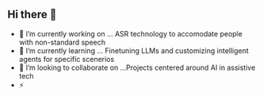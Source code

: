 ## Hi there 👋

- 🔭 I’m currently working on ... ASR technology to accomodate people with non-standard speech 
- 🌱 I’m currently learning ... Finetuning LLMs and customizing intelligent agents for specific scenerios 
- 👯 I’m looking to collaborate on ...Projects centered around AI in assistive tech 
 - ⚡
 

<!--
**nyorusam/nyorusam** is a ✨ _special_ ✨ repository because its `README.md` (this file) appears on your GitHub profile.

Here are some ideas to get you started:

- 🔭 I’m currently working on ...
- 🌱 I’m currently learning ...
- 👯 I’m looking to collaborate on ...
- 🤔 I’m looking for help with ...
- 💬 Ask me about ...
- 📫 How to reach me: ...
- 😄 Pronouns: ...
- ⚡ Fun fact: ...
-->
